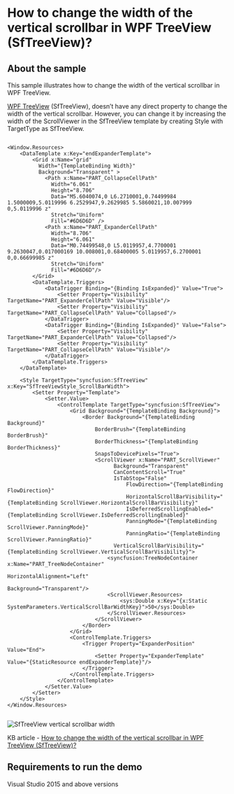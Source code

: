 # How to change the width of the vertical scrollbar in WPF TreeView (SfTreeView)?

## About the sample

This sample illustrates how to change the width of the vertical scrollbar in WPF TreeView.

[WPF TreeView](https://www.syncfusion.com/wpf-controls/treeview) (SfTreeView), doesn’t have any direct property to change the width of the vertical scrollbar. However, you can change it by increasing the width of the ScrollViewer in the SfTreeView template by creating Style with TargetType as SfTreeView.

```XAML

<Window.Resources>
    <DataTemplate x:Key="endExpanderTemplate">
        <Grid x:Name="grid" 
          Width="{TemplateBinding Width}"
          Background="Transparent" >
            <Path x:Name="PART_CollapseCellPath"
              Width="6.061"
              Height="8.706"
              Data="M5.6040074,0 L6.2710001,0.74499984 1.5000009,5.0119996 6.2529947,9.2629985 5.5860021,10.007999 0,5.0119996 z"
              Stretch="Uniform"
              Fill="#6D6D6D" />
            <Path x:Name="PART_ExpanderCellPath"
              Width="8.706"
              Height="6.061" 
              Data="M0.74499548,0 L5.0119957,4.7700001 9.2630047,0.017000169 10.008001,0.68400005 5.0119957,6.2700001 0,0.66699985 z"
              Stretch="Uniform"
              Fill="#6D6D6D"/>
        </Grid>
        <DataTemplate.Triggers>
            <DataTrigger Binding="{Binding IsExpanded}" Value="True">
                <Setter Property="Visibility" TargetName="PART_ExpanderCellPath" Value="Visible"/>
                <Setter Property="Visibility" TargetName="PART_CollapseCellPath" Value="Collapsed"/>
            </DataTrigger>
            <DataTrigger Binding="{Binding IsExpanded}" Value="False">
                <Setter Property="Visibility" TargetName="PART_ExpanderCellPath" Value="Collapsed"/>
                <Setter Property="Visibility" TargetName="PART_CollapseCellPath" Value="Visible"/>
            </DataTrigger>
        </DataTemplate.Triggers>
    </DataTemplate>

    <Style TargetType="syncfusion:SfTreeView" x:Key="SfTreeViewStyle_ScrollBarWidth">
        <Setter Property="Template">
            <Setter.Value>
                <ControlTemplate TargetType="syncfusion:SfTreeView">
                    <Grid Background="{TemplateBinding Background}">
                        <Border Background="{TemplateBinding Background}"
                            BorderBrush="{TemplateBinding BorderBrush}"
                            BorderThickness="{TemplateBinding BorderThickness}"
                            SnapsToDevicePixels="True">
                            <ScrollViewer x:Name="PART_ScrollViewer" 
                                  Background="Transparent"
                                  CanContentScroll="True"
                                  IsTabStop="False" 
                                      FlowDirection="{TemplateBinding FlowDirection}"
                                      HorizontalScrollBarVisibility="{TemplateBinding ScrollViewer.HorizontalScrollBarVisibility}"
                                      IsDeferredScrollingEnabled="{TemplateBinding ScrollViewer.IsDeferredScrollingEnabled}"
                                      PanningMode="{TemplateBinding ScrollViewer.PanningMode}"
                                      PanningRatio="{TemplateBinding ScrollViewer.PanningRatio}"
                                  VerticalScrollBarVisibility="{TemplateBinding ScrollViewer.VerticalScrollBarVisibility}">
                                <syncfusion:TreeNodeContainer x:Name="PART_TreeNodeContainer"
                                                 HorizontalAlignment="Left"
                                                 Background="Transparent"/>
                                <ScrollViewer.Resources>
                                    <sys:Double x:Key="{x:Static SystemParameters.VerticalScrollBarWidthKey}">50</sys:Double>
                                </ScrollViewer.Resources>
                            </ScrollViewer>
                        </Border>
                    </Grid>
                    <ControlTemplate.Triggers>
                        <Trigger Property="ExpanderPosition" Value="End">
                            <Setter Property="ExpanderTemplate" Value="{StaticResource endExpanderTemplate}"/>
                        </Trigger>
                    </ControlTemplate.Triggers>
                </ControlTemplate>
            </Setter.Value>
        </Setter>
    </Style>
</Window.Resources> 


```

![SfTreeView vertical scrollbar width](SfTreeView_VerticalScrollBar_Widh.png)

KB article - [How to change the width of the vertical scrollbar in WPF TreeView (SfTreeView)?](https://www.syncfusion.com/kb/12526/how-to-change-the-width-of-the-vertical-scrollbar-in-wpf-treeview-sftreeview)

## Requirements to run the demo

Visual Studio 2015 and above versions
